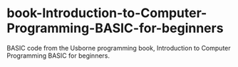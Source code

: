 # book-Introduction-to-Computer-Programming-BASIC-for-beginners
BASIC code from the Usborne programming book, Introduction to Computer Programming BASIC for beginners.
